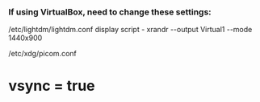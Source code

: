 
### If using VirtualBox, need to change these settings:

/etc/lightdm/lightdm.conf
display script - xrandr --output Virtual1 --mode 1440x900

/etc/xdg/picom.conf
# vsync = true

